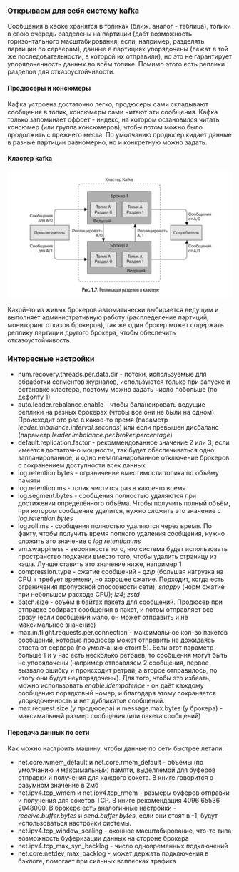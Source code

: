 ### Открываем для себя систему kafka

Сообщения в кафке хранятся в топиках (ближ. аналог - таблица), топики в свою очередь разделены на партиции (даёт возможность горизонтального масштабирования, если, например, разделять партиции по серверам), данные в партициях упорядочены (лежат в той же последовательности, в которой их отправили), но это не гарантирует упорядоченность данных во всём топике.
Помимо этого есть реплики разделов для отказоустойчивости.

#### Продюсеры и консюмеры
Кафка устроена достаточно легко, продюсеры сами складывают сообщения в топик, консюмеры сами читают эти сообщения. Кафка только запоминает оффсет - индекс, на котором остановился читать консюмер (или группа консюмеров), чтобы потом можно было продолжить с прежнего места. По умолчанию продюсер кидает данные в разные партиции равномерно, но и конкретную можно задать.

#### Кластер kafka
![cluster_schema](img/cluster_schema.png)

Какой-то из живых брокеров автоматически выбирается ведущим и выполняет административную работу (распледеление партиций, мониторинг отказов брокеров), так же один брокер может содержать реплику партиции другого брокера, чтобы обеспечить отказоустойчивость.

### Интересные настройки

* num.recovery.threads.per.data.dir - потоки, используемые для обработки сегментов журналов, используются только при запуске и остановке кластера, поэтому можно задать число побольше (по дефолту 1)
* auto.leader.rebalance.enable - чтобы балансировать ведущие реплики на разных брокерах (чтобы все они не были на одном). Происходит это раз в какое-то время (параметр *leader.imbalance.interval.seconds*) или если превышен дисбаланс (параметр *leader.imbalance.per.broker.percentage*)
* default.replication.factor - рекоммендованное значение 2 или 3, если имеется достаточно мощности, так будет обеспечиваться одно запланированное, и одно незапланированное отключение брокеров с сохранением доступности всех данных
* log.retention.bytes - ограничение вместимости топика по объёму памяти
* log.retention.ms - топик чистится раз в какое-то время
* log.segment.bytes - сообщения полностью удаляются при достижении определённого объёма. Чтобы получить полный объём, при котором сообщение удалится, нужно сложить это значение с *log.retention.bytes*
* log.roll.ms - сообщения полностью удаляются через время. По факту, чтобы получить время полного удаления сообщения, нужно сложить это значение с *log.retention.ms*
* vm.swappiness - вероятность того, что система будет использовать пространство подкачки вместо того, чтобы удалить страницу из кэша. Лучше ставить это значение ниже, например 1
* compression.type - сжатие сообщений - *gzip* (большая нагрузка на CPU + требует времени, но хорошее сжатие. Подходит, когда есть ограничения пропускной способности сети); *snappy* (норм сжатие при небольшом расходе CPU); *lz4*; *zstd*
* batch.size - объём в байтах пакета для сообщений. Продюсер при отправке собирает сообщения в пакет, и потом отправляет все сразу (если сообщений мало, он может отправить и не максимальное значение)
* max.in.flight.requests.per.connection - максимальное кол-во пакетов сообщений, которые продюсер может отправить не дожидаясь ответа от сервера (по умолчанию стоит 5). Если этот параметр больше 1 и у нас есть несколько ретраев, то сообщения могут быть не упорядочены (например отправляем 2 сообщения, первое вызвало ошибку и происходит ретрай, а второе отправилось, по итогу они будут неупорядочены). Для того, чтобы это избеать, можно использовать *enable.idempotence* - он даёт каждому сообщению порядковый номер, и благодаря этому сохраняется упорядоченность и нет дубликатов сообщений.
* max.request.size (у продюсера) и message.max.bytes (у брокера) - максимальный размер сообщения (или пакета сообщений)

#### Передача данных по сети
Как можно настроить машину, чтобы данные по сети быстрее летали:
* net.core.wmem_default и net.core.rmem_default - объёмы (по умолчанию и максимальный) памяти, выделяемой для буферов отправки и получения для каждого сокета. В книге говорится о разумном значение в 2мб
* net.ipv4.tcp_wmem и net.ipv4.tcp_rmem - размеры буферов отправки и получения для сокетов TCP. В книге рекомендация 4096 65536 2048000. В брокере есть аналогичные настройки - *receive.buffer.bytes* и *send.buffer.bytes*, если они стоят в -1, будут использоваться настройки системы.
* net.ipv4.tcp_window_scaling - оконное масштабирование, что-то типа возможность буферизации данных на стороне брокера
* net.ipv4.tcp_max_syn_backlog - число одновременных подключений
* net.core.netdev_max_backlog - может держать подключения в бэклоге, помогает при сильных всплесках трафика
